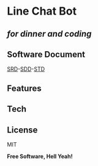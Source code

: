 # Line Chat Bot
## _for dinner and coding_

## Software Document
[SRD]-[SDD]-[STD]
## Features

## Tech

## License

MIT

**Free Software, Hell Yeah!**

[//]: # (These are reference links used in the body of this note and get stripped out when the markdown processor does its job. There is no need to format nicely because it shouldn't be seen. Thanks SO - http://stackoverflow.com/questions/4823468/store-comments-in-markdown-syntax)

   [SRD]: <https://docs.google.com/document/d/1jBRBsmAd5_j9aBS7fNSi0lGutVVIoUzgPKJUNFg4teY/edit?usp=sharing>
   [SDD]: <https://docs.google.com/document/d/1z1pH9ecRDiTR364HDEBv_qMK3sDL-g7iCd-U7wgamVU/edit?usp=sharing>
   [STD]: <https://docs.google.com/document/d/1ja0U4PFvpEipItSqtKO-dDrH9OwhK5AazDbihXM3CZc/edit?usp=sharing>
   
   [dill]: <https://github.com/joemccann/dillinger>
   [git-repo-url]: <https://github.com/joemccann/dillinger.git>
   [john gruber]: <http://daringfireball.net>
   [df1]: <http://daringfireball.net/projects/markdown/>
   [markdown-it]: <https://github.com/markdown-it/markdown-it>
   [Ace Editor]: <http://ace.ajax.org>
   [node.js]: <http://nodejs.org>
   [Twitter Bootstrap]: <http://twitter.github.com/bootstrap/>
   [jQuery]: <http://jquery.com>
   [@tjholowaychuk]: <http://twitter.com/tjholowaychuk>
   [express]: <http://expressjs.com>
   [AngularJS]: <http://angularjs.org>
   [Gulp]: <http://gulpjs.com>
